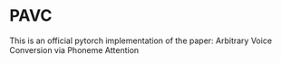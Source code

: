 # PAVC
This is an official pytorch implementation of the paper: Arbitrary Voice Conversion via Phoneme Attention
